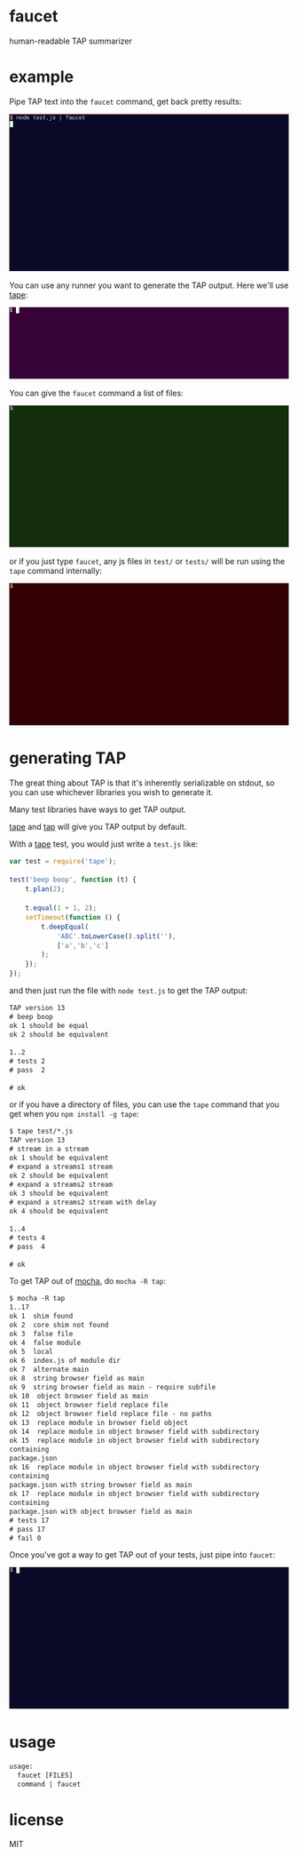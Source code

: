# faucet

human-readable TAP summarizer

# example

Pipe TAP text into the `faucet` command, get back pretty results:

![piping tap](images/test.gif)

You can use any runner you want to generate the TAP output. Here we'll use
[tape](https://npmjs.org/package/tape):

![tape runner](images/falafel.gif)

You can give the `faucet` command a list of files:

![list of files](images/gutter.gif)

or if you just type `faucet`, any js files in `test/` or `tests/` will be run
using the `tape` command internally:

![implicit test/ directory](images/dnode.gif)

# generating TAP

The great thing about TAP is that it's inherently serializable on stdout, so you
can use whichever libraries you wish to generate it.

Many test libraries have ways to get TAP output.

[tape](https://npmjs.org/package/tape) and [tap](https://npmjs.org/package/tap)
will give you TAP output by default.

With a [tape](https://npmjs.org/package/tape) test, you would just write
a `test.js` like:

``` js
var test = require('tape');

test('beep boop', function (t) {
    t.plan(2);
    
    t.equal(1 + 1, 2);
    setTimeout(function () {
        t.deepEqual(
            'ABC'.toLowerCase().split(''),
            ['a','b','c']
        );
    });
});
```

and then just run the file with `node test.js` to get the TAP output:

```
TAP version 13
# beep boop
ok 1 should be equal
ok 2 should be equivalent

1..2
# tests 2
# pass  2

# ok
```

or if you have a directory of files, you can use the `tape` command that you get
when you `npm install -g tape`:

```
$ tape test/*.js
TAP version 13
# stream in a stream
ok 1 should be equivalent
# expand a streams1 stream
ok 2 should be equivalent
# expand a streams2 stream
ok 3 should be equivalent
# expand a streams2 stream with delay
ok 4 should be equivalent

1..4
# tests 4
# pass  4

# ok

```

To get TAP out of [mocha](https://npmjs.org/package/mocha), do `mocha -R tap`:

```
$ mocha -R tap
1..17
ok 1  shim found
ok 2  core shim not found
ok 3  false file
ok 4  false module
ok 5  local
ok 6  index.js of module dir
ok 7  alternate main
ok 8  string browser field as main
ok 9  string browser field as main - require subfile
ok 10  object browser field as main
ok 11  object browser field replace file
ok 12  object browser field replace file - no paths
ok 13  replace module in browser field object
ok 14  replace module in object browser field with subdirectory
ok 15  replace module in object browser field with subdirectory containing
package.json
ok 16  replace module in object browser field with subdirectory containing
package.json with string browser field as main
ok 17  replace module in object browser field with subdirectory containing
package.json with object browser field as main
# tests 17
# pass 17
# fail 0
```

Once you've got a way to get TAP out of your tests, just pipe into `faucet`:

![mocha pipe](images/mocha.gif)

# usage

```
usage:
  faucet [FILES]
  command | faucet

```

# license

MIT
